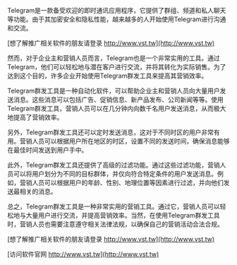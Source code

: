 Telegram是一款备受欢迎的即时通讯应用程序，它提供了群组、频道和私人聊天等功能。由于其加密安全和隐私性能，越来越多的人开始使用Telegram进行沟通和交流。

[想了解推广相关软件的朋友请登录 http://www.vst.tw](http://www.vst.tw)

然而，对于企业主和营销人员而言，Telegram也是一个非常实用的工具。通过Telegram，他们可以轻松地与潜在客户进行交流，并将其转化为实际销售。为了达到这个目的，许多企业开始使用Telegram群发工具来提高其营销效率。

Telegram群发工具是一种自动化软件，可以帮助企业主和营销人员向大量用户发送消息。这些消息可以包括广告、促销信息、新产品发布、公司新闻等等。使用Telegram群发工具，营销人员可以在几分钟内向数千名用户发送消息，从而极大地提高了营销效率。

另外，Telegram群发工具还可以定时发送消息，这对于不同时区的用户非常有用。营销人员可以根据用户所在地区的时区，设置不同的发送时间，确保消息能够在最佳时间发送到用户手中。

此外，Telegram群发工具还提供了高级的过滤功能。通过这些过滤功能，营销人员可以将用户划分为不同的目标群体，并仅向符合特定条件的用户发送消息。例如，营销人员可以根据用户的年龄、性别、地理位置等因素进行过滤，并向他们发送最相关的消息。

总之，Telegram群发工具是一种非常实用的营销工具。通过它，营销人员可以轻松地与大量用户进行交流，并提高营销效率。当然，在使用Telegram群发工具时，营销人员也需要注意遵守相关法律法规，以确保自己的营销活动合法合规。

[想了解推广相关软件的朋友请登录 http://www.vst.tw](http://www.vst.tw)


[访问软件官网 http://www.vst.tw](http://www.vst.tw)
